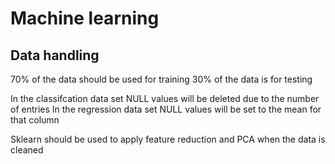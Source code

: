 # Machine learning

## Data handling
70% of the data should be used for training
30% of the data is for testing

In the classifcation data set NULL values will be deleted due to the number of entries
In the regression data set NULL values will be set to the mean for that column

Sklearn should be used to apply feature reduction and PCA when the data is cleaned

